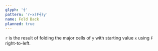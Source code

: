```yaml
---
glyph: '⍅'
pattern: 'r←x(F⍅)y'
name: Fold Back
planned: true
---
```


`r` is the result of folding the major cells of `y` with starting value `x` using `F` right-to-left.